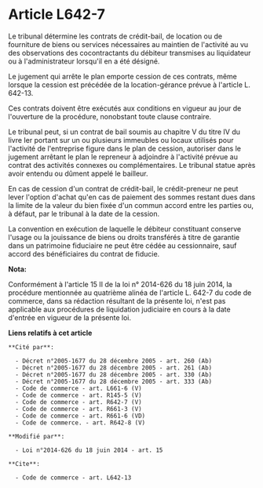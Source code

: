 # Article L642-7

Le tribunal détermine les contrats de crédit-bail, de location ou de fourniture de biens ou services nécessaires au maintien
de l'activité au vu des observations des cocontractants du débiteur transmises au liquidateur ou à l'administrateur lorsqu'il
en a été désigné. 

Le jugement qui arrête le plan emporte cession de ces contrats, même lorsque la cession est précédée de la location-gérance
prévue à l'article L. 642-13. 

Ces contrats doivent être exécutés aux conditions en vigueur au jour de l'ouverture de la procédure, nonobstant toute clause
contraire. 

Le tribunal peut, si un contrat de bail soumis au chapitre V du titre IV du livre Ier portant sur un ou plusieurs immeubles
ou locaux utilisés pour l'activité de l'entreprise figure dans le plan de cession, autoriser dans le jugement arrêtant le
plan le repreneur à adjoindre à l'activité prévue au contrat des activités connexes ou complémentaires. Le tribunal statue
après avoir entendu ou dûment appelé le bailleur.

En cas de cession d'un contrat de crédit-bail, le crédit-preneur ne peut lever l'option d'achat qu'en cas de paiement des
sommes restant dues dans la limite de la valeur du bien fixée d'un commun accord entre les parties ou, à défaut, par le
tribunal à la date de la cession. 

La convention en exécution de laquelle le débiteur constituant conserve l'usage ou la jouissance de biens ou droits
transférés à titre de garantie dans un patrimoine fiduciaire ne peut être cédée au cessionnaire, sauf accord des
bénéficiaires du contrat de fiducie.

**Nota:**

Conformément à l'article 15 II de la loi n° 2014-626 du 18 juin 2014, la procédure mentionnée au quatrième alinéa de
l'article L. 642-7 du code de commerce, dans sa rédaction résultant de la présente loi, n'est pas applicable aux procédures
de liquidation judiciaire en cours à la date d'entrée en vigueur de la présente loi.

**Liens relatifs à cet article**

	**Cité par**:

	  - Décret n°2005-1677 du 28 décembre 2005 - art. 260 (Ab)
	  - Décret n°2005-1677 du 28 décembre 2005 - art. 261 (Ab)
	  - Décret n°2005-1677 du 28 décembre 2005 - art. 330 (Ab)
	  - Décret n°2005-1677 du 28 décembre 2005 - art. 333 (Ab)
	  - Code de commerce - art. L661-6 (V)
	  - Code de commerce - art. R145-5 (V)
	  - Code de commerce - art. R642-7 (V)
	  - Code de commerce - art. R661-3 (V)
	  - Code de commerce - art. R661-6 (VD)
	  - Code de commerce. - art. R642-8 (V)

	**Modifié par**:

	  - Loi n°2014-626 du 18 juin 2014 - art. 15

	**Cite**:

	  - Code de commerce - art. L642-13
